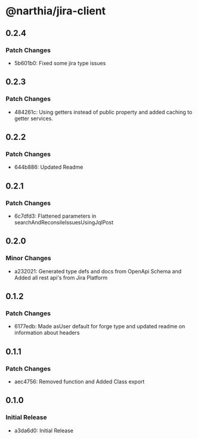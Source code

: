 # @narthia/jira-client

## 0.2.4

### Patch Changes

- 5b601b0: Fixed some jira type issues

## 0.2.3

### Patch Changes

- 484261c: Using getters instead of public property and added caching to getter services.

## 0.2.2

### Patch Changes

- 644b886: Updated Readme

## 0.2.1

### Patch Changes

- 6c7dfd3: Flattened parameters in searchAndReconsileIssuesUsingJqlPost

## 0.2.0

### Minor Changes

- a232021: Generated type defs and docs from OpenApi Schema and Added all rest api's from Jira Platform

## 0.1.2

### Patch Changes

- 6177edb: Made asUser default for forge type and updated readme on information about headers

## 0.1.1

### Patch Changes

- aec4756: Removed function and Added Class export

## 0.1.0

### Initial Release

- a3da6d0: Initial Release
